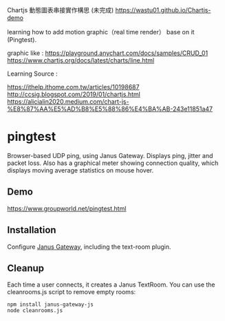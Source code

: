 Chartjs 動態圖表串接實作構思 (未完成)
https://wastu01.github.io/Chartjs-demo

learning how to add motion graphic（real time render） base on it (Pingtest).

graphic like : 
https://playground.anychart.com/docs/samples/CRUD_01
https://www.chartjs.org/docs/latest/charts/line.html

Learning Source : 

https://ithelp.ithome.com.tw/articles/10198687
http://ccsig.blogspot.com/2019/01/chartjs.html
https://alicialin2020.medium.com/chart-js-%E8%87%AA%E5%AD%B8%E5%88%86%E4%BA%AB-243e11851a47

# pingtest

Browser-based UDP ping, using Janus Gateway. Displays ping, jitter and packet
loss. Also has a graphical meter showing connection quality, which displays
moving average statistics on mouse hover.

## Demo

https://www.groupworld.net/pingtest.html

## Installation

Configure [Janus Gateway](https://github.com/meetecho/janus-gateway), including the text-room plugin.

## Cleanup

Each time a user connects, it creates a Janus TextRoom. You can use the cleanrooms.js script to remove empty rooms:

    npm install janus-gateway-js
    node cleanrooms.js
